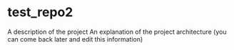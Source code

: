 # test_repo2
A description of the project
An explanation of the project architecture (you can come back later and edit this information)
